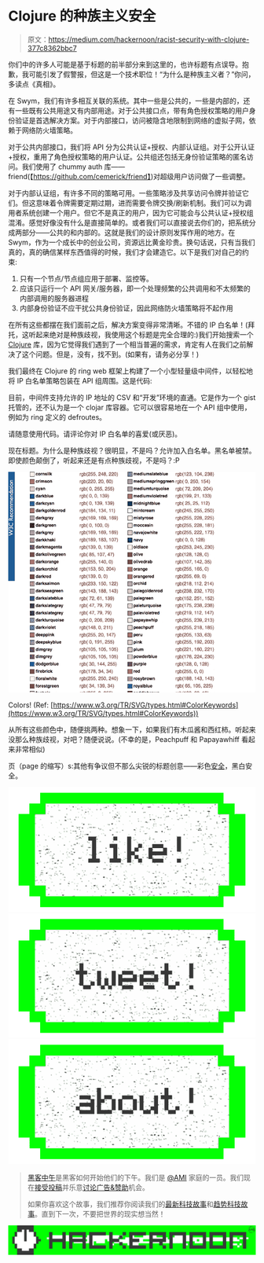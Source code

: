 # Clojure 的种族主义安全

> 原文：<https://medium.com/hackernoon/racist-security-with-clojure-377c8362bbc7>

你们中的许多人可能是基于标题的前半部分来到这里的，也许标题有点误导。抱歉，我可能引发了假警报，但这是一个技术职位！“为什么是种族主义者？”你问，多读点《真相》。

在 Swym，我们有许多相互关联的系统。其中一些是公共的，一些是内部的，还有一些既有公共用途又有内部用途。对于公共接口点，带有角色授权策略的用户身份验证是首选解决方案。对于内部接口，访问被隐含地限制到网络的虚拟子网，依赖于网络防火墙策略。

对于公共内部接口，我们将 API 分为公共认证+授权、内部认证组。对于公开认证+授权，重用了角色授权策略的用户认证。公共组还包括无身份验证策略的匿名访问。我们使用了 chummy auth 库——friend(【https://github.com/cemerick/friend】)对超级用户访问做了一些调整。

对于内部认证组，有许多不同的策略可用。一些策略涉及共享访问令牌并验证它们。但这意味着令牌需要定期过期，进而需要令牌交换/刷新机制。我们可以为调用者系统创建一个用户。但它不是真正的用户，因为它可能会与公共认证+授权组混淆。感觉好像没有什么是直接简单的。或者我们可以直接说去你们的，把系统分成两部分——公共的和内部的。这就是我们的设计原则发挥作用的地方。在 Swym，作为一个成长中的创业公司，资源远比黄金珍贵。换句话说，只有当我们真的，真的确信某样东西值得的时候，我们才会建造它。以下是我们对自己的约束:

1.  只有一个节点/节点组应用于部署、监控等。
2.  应该只运行一个 API 网关/服务器，即一个处理频繁的公共调用和不太频繁的内部调用的服务器进程
3.  内部身份验证不应干扰公共身份验证，因此网络防火墙策略将不起作用

在所有这些都摆在我们面前之后，解决方案变得非常清晰。不错的 IP 白名单！(拜托，这听起来绝对是种族歧视，我使用这个标题是完全合理的:)我们开始搜索一个 [Clojure](https://hackernoon.com/tagged/clojure) 库，因为它觉得我们遇到了一个相当普遍的需求，肯定有人在我们之前解决了这个问题。但是，没有，找不到。(如果有，请务必分享！)

我们最终在 Clojure 的 ring web 框架上构建了一个小型轻量级中间件，以轻松地将 IP 白名单策略包装在 API 组周围。这是代码:

目前，中间件支持允许的 IP 地址的 CSV 和“开发”环境的直通。它是作为一个 gist 托管的，还不认为是一个 clojar 库容器。它可以很容易地在一个 API 组中使用，例如为 ring 定义的 defroutes。

请随意使用代码。请评论你对 IP 白名单的喜爱(或厌恶)。

现在标题。为什么是种族歧视？很明显，不是吗？允许加入白名单。黑名单被禁。即使颜色颠倒了，听起来还是有点种族歧视，不是吗？:P

![](img/3aa6d93e73f11eff0bf664df9fc6b091.png)

Colors! (Ref: [https://www.w3.org/TR/SVG/types.html#ColorKeywords](https://www.w3.org/TR/SVG/types.html#ColorKeywords))

从所有这些颜色中，随便挑两种。想象一下，如果我们有木瓜酱和西红柿。听起来没那么种族歧视，对吧？随便说说。(不幸的是，Peachpuff 和 Papayawhiff 看起来非常相似)

页（page 的缩写）s:其他有争议但不那么尖锐的标题创意——彩色[安全](https://hackernoon.com/tagged/security)，黑白安全。

[![](img/50ef4044ecd4e250b5d50f368b775d38.png)](http://bit.ly/HackernoonFB)[![](img/979d9a46439d5aebbdcdca574e21dc81.png)](https://goo.gl/k7XYbx)[![](img/2930ba6bd2c12218fdbbf7e02c8746ff.png)](https://goo.gl/4ofytp)

> [黑客中午](http://bit.ly/Hackernoon)是黑客如何开始他们的下午。我们是 [@AMI](http://bit.ly/atAMIatAMI) 家庭的一员。我们现在[接受投稿](http://bit.ly/hackernoonsubmission)并乐意[讨论广告&赞助](mailto:partners@amipublications.com)机会。
> 
> 如果你喜欢这个故事，我们推荐你阅读我们的[最新科技故事](http://bit.ly/hackernoonlatestt)和[趋势科技故事](https://hackernoon.com/trending)。直到下一次，不要把世界的现实想当然！

[![](img/be0ca55ba73a573dce11effb2ee80d56.png)](https://goo.gl/Ahtev1)